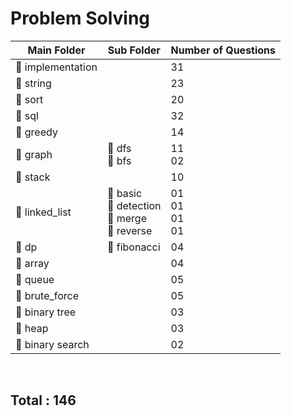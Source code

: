 # Problem Solving

| Main Folder       | Sub Folder                                    | Number of Questions        |
|-------------------|-----------------------------------------------|----------------------------|
| 📁 implementation |                                               | 31                         |
| 📁 string         |                                               | 23                         |
| 📁 sort           |                                               | 20                         |
| 📁 sql            |                                               | 32                         |
| 📁 greedy         |                                               | 14                         |
| 📁 graph          | 📂 dfs<br> 📂 bfs                              | 11 <br> 02                 |
| 📁 stack          |                                               | 10                         |
| 📁 linked_list    | 📂 basic<br> 📂 detection<br> 📂 merge<br> 📂 reverse | 01 <br> 01 <br> 01 <br> 01 |
| 📁 dp             | 📂 fibonacci                                  | 04                         |
| 📁 array          |                                               | 04                         |
| 📁 queue          |                                               | 05                         |
| 📁 brute_force    |                                               | 05                         |
| 📁 binary tree    |                                               | 03                         |
| 📁 heap           |                                               | 03                         |
| 📁 binary search  |                                               | 02                         |

<br>

## Total : 146
